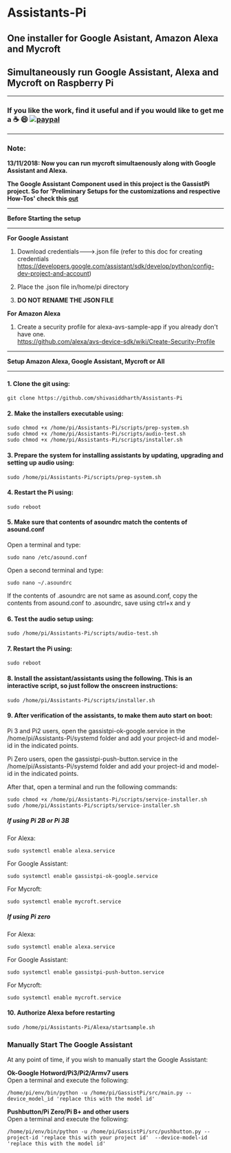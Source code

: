 # Assistants-Pi
## One installer for Google Asistant, Amazon Alexa  and Mycroft
## Simultaneously run Google Assistant, Alexa and Mycroft on Raspberry Pi    
*******************************************************************************************************************************
### **If you like the work, find it useful and if you would like to get me a :coffee: :smile:** [![paypal](https://www.paypalobjects.com/en_US/i/btn/btn_donate_LG.gif)](https://www.paypal.com/cgi-bin/webscr?cmd=_s-xclick&hosted_button_id=7GH3YDCHZ36QN)  

*******************************************************************************************************************************
### Note:
**13/11/2018: Now you can run mycroft simultaenously along with Google Assistant and Alexa.**  

**The Google Assistant Component used in this project is the GassistPi project. So for 'Preliminary Setups for the customizations and respective How-Tos' check this [out](https://github.com/shivasiddharth/GassistPi/blob/master/README.md#using-the-customizations)**  
****************************************************************
**Before Starting the setup**
****************************************************************
**For Google Assistant**  
1. Download credentials--->.json file (refer to this doc for creating credentials https://developers.google.com/assistant/sdk/develop/python/config-dev-project-and-account)   

2. Place the .json file in/home/pi directory  

3. **DO NOT RENAME THE JSON FILE**

**For Amazon Alexa**  
1. Create a security profile for alexa-avs-sample-app if you already don't have one.  
https://github.com/alexa/avs-device-sdk/wiki/Create-Security-Profile  

***************************************************************
**Setup Amazon Alexa, Google Assistant, Mycroft or All**     
***************************************************************
#### 1. Clone the git using:
```
git clone https://github.com/shivasiddharth/Assistants-Pi  
```  
  
  
#### 2. Make the installers executable using:
```
sudo chmod +x /home/pi/Assistants-Pi/scripts/prep-system.sh    
sudo chmod +x /home/pi/Assistants-Pi/scripts/audio-test.sh   
sudo chmod +x /home/pi/Assistants-Pi/scripts/installer.sh  
```  
  
  
#### 3. Prepare the system for installing assistants by updating, upgrading and setting up audio using:  
```  
sudo /home/pi/Assistants-Pi/scripts/prep-system.sh
```  
  
  
#### 4. Restart the Pi using:
```  
sudo reboot
```  
  
  
#### 5. Make sure that contents of asoundrc match the contents of asound.conf    
Open a terminal and type:  
```  
sudo nano /etc/asound.conf
```
Open a second terminal and type:    
```
sudo nano ~/.asoundrc
```
If the contents of .asoundrc are not same as asound.conf, copy the contents from asound.conf to .asoundrc, save using ctrl+x and y
  
  
#### 6. Test the audio setup using:  
```
sudo /home/pi/Assistants-Pi/scripts/audio-test.sh  
```  
  
  
#### 7. Restart the Pi using:
```
sudo reboot
```  
  
  
#### 8. Install the assistant/assistants using the following. This is an interactive script, so just follow the onscreen instructions:
```
sudo /home/pi/Assistants-Pi/scripts/installer.sh  
```  


#### 9. After verification of the assistants, to make them auto start on boot:  
  
Pi 3 and Pi2 users, open the gassistpi-ok-google.service in the /home/pi/Assistants-Pi/systemd folder and add your project-id and        model-id in the indicated points.    

Pi Zero users, open the gassistpi-push-button.service in the /home/pi/Assistants-Pi/systemd folder and add your project-id and          model-id in the indicated points.  
  
After that, open a terminal and run the following commands:  
```
sudo chmod +x /home/pi/Assistants-Pi/scripts/service-installer.sh
sudo /home/pi/Assistants-Pi/scripts/service-installer.sh  
```
##### If using Pi 2B or Pi 3B  
For Alexa:  
```
sudo systemctl enable alexa.service  
```
For Google Assistant:  
```
sudo systemctl enable gassistpi-ok-google.service  
```  
For Mycroft:    
```
sudo systemctl enable mycroft.service    
```  

##### If using Pi zero  
For Alexa:  
```
sudo systemctl enable alexa.service  
```
For Google Assistant:  
```
sudo systemctl enable gassistpi-push-button.service
```
For Mycroft:    
```
sudo systemctl enable mycroft.service    
```   
  
  
#### 10. Authorize Alexa before restarting  
```
sudo /home/pi/Assistants-Pi/Alexa/startsample.sh  
```

### Manually Start The Google Assistant

At any point of time, if you wish to manually start the Google Assistant:

**Ok-Google Hotword/Pi3/Pi2/Armv7 users**   
Open a terminal and execute the following:
```
/home/pi/env/bin/python -u /home/pi/GassistPi/src/main.py --device_model_id 'replace this with the model id'

```
**Pushbutton/Pi Zero/Pi B+ and other users**   
Open a terminal and execute the following:
```
/home/pi/env/bin/python -u /home/pi/GassistPi/src/pushbutton.py --project-id 'replace this with your project id'  --device-model-id 'replace this with the model id'
